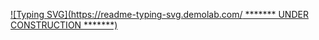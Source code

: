 [![Typing SVG](https://readme-typing-svg.demolab.com/ ******* UNDER CONSTRUCTION *******)](https://git.io/typing-svg)

